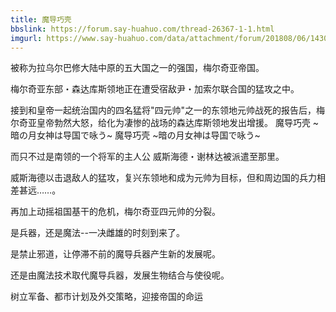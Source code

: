```yaml
---
title: 魔导巧壳
bbslink: https://forum.say-huahuo.com/thread-26367-1-1.html
imgurl: https://www.say-huahuo.com/data/attachment/forum/201808/06/143039qoy6renrztlyz6nr.png
---
```


被称为拉乌尔巴修大陆中原的五大国之一的强国，梅尔奇亚帝国。

梅尔奇亚东部・森达库斯领地正在遭受宿敌尹・加索尔联合国的猛攻之中。

接到和皇帝一起统治国内的四名猛将&quot;四元帅&quot;之一的东领地元帅战死的报告后，梅尔奇亚皇帝勃然大怒，给化为凄惨的战场的森达库斯领地发出增援。
魔导巧壳 ~暗の月女神は导国で咏う~
魔导巧壳 ~暗の月女神は导国で咏う~

而只不过是南领的一个将军的主人公 威斯海德・谢林达被派遣至那里。

威斯海德以击退敌人的猛攻，复兴东领地和成为元帅为目标，但和周边国的兵力相差甚远……。

再加上动摇祖国基干的危机，梅尔奇亚四元帅的分裂。

是兵器，还是魔法--一决雌雄的时刻到来了。

是禁止邪道，让停滞不前的魔导兵器产生新的发展呢。

还是由魔法技术取代魔导兵器，发展生物结合与使役呢。

树立军备、都市计划及外交策略，迎接帝国的命运<!--more-->
